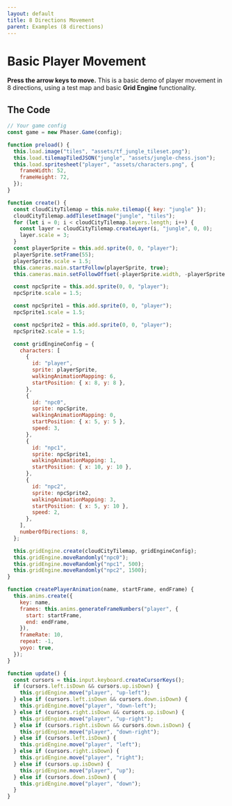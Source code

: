 ```yaml
---
layout: default
title: 8 Directions Movement
parent: Examples (8 directions)
---
```


# Basic Player Movement

**Press the arrow keys to move.** This is a basic demo of player movement in 8 directions, using a test map and basic **Grid Engine** functionality.

<div id="game"></div>

<script src="js/phaser.min.js"></script>
<script src="js/grid-engine-2.20.0.min.js"></script>
<script src="js/getBasicConfig.js"></script>

<script>
    const config = getBasicConfig(preload, create, update);
    var game = new Phaser.Game(config);

    function preload () {
      this.load.image("tiles", "assets/tf_jungle_tileset.png");
      this.load.tilemapTiledJSON("jungle", "assets/jungle-chess.json");
      this.load.spritesheet("player", "assets/characters.png", {
        frameWidth: 52,
        frameHeight: 72,
      });
    }

    function create () {
        const cloudCityTilemap = this.make.tilemap({ key: "jungle" });
        cloudCityTilemap.addTilesetImage("jungle", "tiles");
        for (let i = 0; i < cloudCityTilemap.layers.length; i++) {
            const layer = cloudCityTilemap.createLayer(i, "jungle", 0, 0);
            layer.scale = 3;
        }
        const playerSprite = this.add.sprite(0, 0, "player");
        playerSprite.setFrame(55);
        playerSprite.scale = 1.5;
        this.cameras.main.startFollow(playerSprite, true);
        this.cameras.main.setFollowOffset(- (playerSprite.width), -(playerSprite.height));

        const npcSprite = this.add.sprite(0, 0, "player");
        npcSprite.scale = 1.5;

        const npcSprite1 = this.add.sprite(0, 0, "player");
        npcSprite1.scale = 1.5;

        const npcSprite2 = this.add.sprite(0, 0, "player");
        npcSprite2.scale = 1.5;

        const gridEngineConfig = {
            characters: [
                {
                    id: "player",
                    sprite: playerSprite,
                    walkingAnimationMapping: 6,
                    startPosition: {x: 8, y: 8},
                },
                {
                    id: "npc0",
                    sprite: npcSprite,
                    walkingAnimationMapping: 0,
                    startPosition: {x: 5, y: 5},
                    speed: 3
                },
                {
                    id: "npc1",
                    sprite: npcSprite1,
                    walkingAnimationMapping: 1,
                    startPosition: {x: 10, y: 10},
                },
                {
                    id: "npc2",
                    sprite: npcSprite2,
                    walkingAnimationMapping: 3,
                    startPosition: {x: 5, y: 10},
                    speed: 2
                },
            ],
            numberOfDirections: 8,

        };

        this.gridEngine.create(cloudCityTilemap, gridEngineConfig);
        this.gridEngine.moveRandomly('npc0');
        this.gridEngine.moveRandomly('npc1', 500);
        this.gridEngine.moveRandomly('npc2', 1500);

    }

    function createPlayerAnimation(
        name,
        startFrame,
        endFrame,
    ) {
        this.anims.create({
            key: name,
            frames: this.anims.generateFrameNumbers("player", {
                start: startFrame,
                end: endFrame,
            }),
            frameRate: 10,
            repeat: -1,
            yoyo: true,
        });
    }

    function update () {
        const cursors = this.input.keyboard.createCursorKeys();
        if (cursors.left.isDown && cursors.up.isDown) {
            this.gridEngine.move("player", "up-left");
        } else if (cursors.left.isDown && cursors.down.isDown) {
            this.gridEngine.move("player", "down-left");
        } else if (cursors.right.isDown && cursors.up.isDown) {
            this.gridEngine.move("player", "up-right");
        } else if (cursors.right.isDown && cursors.down.isDown) {
            this.gridEngine.move("player", "down-right");
        } else if (cursors.left.isDown) {
            this.gridEngine.move("player", "left");
        } else if (cursors.right.isDown) {
            this.gridEngine.move("player", "right");
        } else if (cursors.up.isDown) {
            this.gridEngine.move("player", "up");
        } else if (cursors.down.isDown) {
            this.gridEngine.move("player", "down");
        }
    }
</script>

## The Code

```javascript
// Your game config
const game = new Phaser.Game(config);

function preload() {
  this.load.image("tiles", "assets/tf_jungle_tileset.png");
  this.load.tilemapTiledJSON("jungle", "assets/jungle-chess.json");
  this.load.spritesheet("player", "assets/characters.png", {
    frameWidth: 52,
    frameHeight: 72,
  });
}

function create() {
  const cloudCityTilemap = this.make.tilemap({ key: "jungle" });
  cloudCityTilemap.addTilesetImage("jungle", "tiles");
  for (let i = 0; i < cloudCityTilemap.layers.length; i++) {
    const layer = cloudCityTilemap.createLayer(i, "jungle", 0, 0);
    layer.scale = 3;
  }
  const playerSprite = this.add.sprite(0, 0, "player");
  playerSprite.setFrame(55);
  playerSprite.scale = 1.5;
  this.cameras.main.startFollow(playerSprite, true);
  this.cameras.main.setFollowOffset(-playerSprite.width, -playerSprite.height);

  const npcSprite = this.add.sprite(0, 0, "player");
  npcSprite.scale = 1.5;

  const npcSprite1 = this.add.sprite(0, 0, "player");
  npcSprite1.scale = 1.5;

  const npcSprite2 = this.add.sprite(0, 0, "player");
  npcSprite2.scale = 1.5;

  const gridEngineConfig = {
    characters: [
      {
        id: "player",
        sprite: playerSprite,
        walkingAnimationMapping: 6,
        startPosition: { x: 8, y: 8 },
      },
      {
        id: "npc0",
        sprite: npcSprite,
        walkingAnimationMapping: 0,
        startPosition: { x: 5, y: 5 },
        speed: 3,
      },
      {
        id: "npc1",
        sprite: npcSprite1,
        walkingAnimationMapping: 1,
        startPosition: { x: 10, y: 10 },
      },
      {
        id: "npc2",
        sprite: npcSprite2,
        walkingAnimationMapping: 3,
        startPosition: { x: 5, y: 10 },
        speed: 2,
      },
    ],
    numberOfDirections: 8,
  };

  this.gridEngine.create(cloudCityTilemap, gridEngineConfig);
  this.gridEngine.moveRandomly("npc0");
  this.gridEngine.moveRandomly("npc1", 500);
  this.gridEngine.moveRandomly("npc2", 1500);
}

function createPlayerAnimation(name, startFrame, endFrame) {
  this.anims.create({
    key: name,
    frames: this.anims.generateFrameNumbers("player", {
      start: startFrame,
      end: endFrame,
    }),
    frameRate: 10,
    repeat: -1,
    yoyo: true,
  });
}

function update() {
  const cursors = this.input.keyboard.createCursorKeys();
  if (cursors.left.isDown && cursors.up.isDown) {
    this.gridEngine.move("player", "up-left");
  } else if (cursors.left.isDown && cursors.down.isDown) {
    this.gridEngine.move("player", "down-left");
  } else if (cursors.right.isDown && cursors.up.isDown) {
    this.gridEngine.move("player", "up-right");
  } else if (cursors.right.isDown && cursors.down.isDown) {
    this.gridEngine.move("player", "down-right");
  } else if (cursors.left.isDown) {
    this.gridEngine.move("player", "left");
  } else if (cursors.right.isDown) {
    this.gridEngine.move("player", "right");
  } else if (cursors.up.isDown) {
    this.gridEngine.move("player", "up");
  } else if (cursors.down.isDown) {
    this.gridEngine.move("player", "down");
  }
}
```
